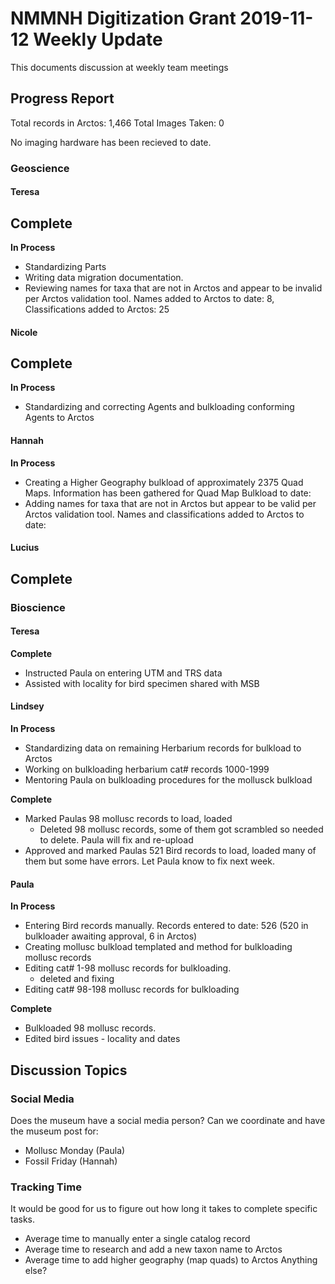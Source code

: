 # NMMNH Digitization Grant 2019-11-12 Weekly Update

This documents discussion at weekly team meetings

## Progress Report

Total records in Arctos: 1,466 
Total Images Taken: 0

No imaging hardware has been recieved to date.

### Geoscience
#### Teresa
**Complete**
 - 

**In Process**
 - Standardizing Parts
 - Writing data migration documentation.
 - Reviewing names for taxa that are not in Arctos and appear to be invalid per Arctos validation tool. Names added to Arctos to date: 8, Classifications added to Arctos: 25
 
#### Nicole
**Complete**
 - 
 
 **In Process**
 - Standardizing and correcting Agents and bulkloading conforming Agents to Arctos

#### Hannah
**In Process**
 - Creating a Higher Geography bulkload of approximately 2375 Quad Maps. Information has been gathered for Quad Map Bulkload to date: 
 - Adding names for taxa that are not in Arctos but appear to be valid per Arctos validation tool. Names and classifications added to Arctos to date: 
 
#### Lucius
**Complete**
 - 
 
### Bioscience
#### Teresa
**Complete**
 - Instructed Paula on entering UTM and TRS data
 - Assisted with locality for bird specimen shared with MSB
 
#### Lindsey
**In Process**
 - Standardizing data on remaining Herbarium records for bulkload to Arctos
 - Working on bulkloading herbarium cat# records 1000-1999
 - Mentoring Paula on bulkloading procedures for the mollusck bulkload
 
**Complete**
 - Marked Paulas 98 mollusc records to load, loaded
   - Deleted 98 mollusc records, some of them got scrambled so needed to delete. Paula will fix and re-upload
 - Approved and marked Paulas 521 Bird records to load, loaded many of them but some have errors. Let Paula know to fix next week.

#### Paula
**In Process**
 - Entering Bird records manually. Records entered to date: 526 (520 in bulkloader awaiting approval, 6 in Arctos)
 - Creating mollusc bulkload templated and method for bulkloading mollusc records
 - Editing cat# 1-98 mollusc records for bulkloading.
   - deleted and fixing
 - Editing cat# 98-198 mollusc records for bulkloading
 
 **Complete**
 - Bulkloaded 98 mollusc records.
 - Edited bird issues - locality and dates
 
## Discussion Topics

### Social Media
Does the museum have a social media person? Can we coordinate and have the museum post for:
 - Mollusc Monday (Paula)
 - Fossil Friday (Hannah)
 
### Tracking Time
It would be good for us to figure out how long it takes to complete specific tasks.
 - Average time to manually enter a single catalog record
 - Average time to research and add a new taxon name to Arctos
 - Average time to add higher geography (map quads) to Arctos
Anything else?
